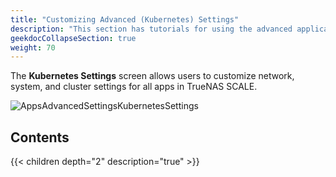 ```yaml
---
title: "Customizing Advanced (Kubernetes) Settings"
description: "This section has tutorials for using the advanced applications settings that are derived from the Kubernetes implementation in TrueNAS SCALE."
geekdocCollapseSection: true
weight: 70
---
```


The **Kubernetes Settings** screen allows users to customize network, system, and cluster settings for all apps in TrueNAS SCALE.

![AppsAdvancedSettingsKubernetesSettings](/images/SCALE/22.12/AppsAdvancedSettingsKubernetesSettings.png "Apps Advanced Settings")

## Contents

{{< children depth="2" description="true" >}}
